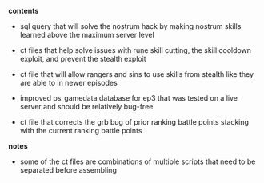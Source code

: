 **contents**

* sql query that will solve the nostrum hack by making nostrum skills learned above the maximum server level

* ct files that help solve issues with rune skill cutting, the skill cooldown exploit, and prevent the stealth exploit

* ct file that will allow rangers and sins to use skills from stealth like they are able to in newer episodes

* improved ps_gamedata database for ep3 that was tested on a live server and should be relatively bug-free

* ct file that corrects the grb bug of prior ranking battle points stacking with the current ranking battle points

**notes**

* some of the ct files are combinations of multiple scripts that need to be separated before assembling
